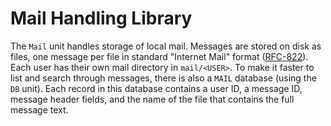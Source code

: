 # Mail Handling Library

The `Mail` unit handles storage of local mail. Messages are stored on disk as files, one message per file in standard "Internet Mail" format ([RFC-822](rfc/rfc822.txt)). Each user has their own mail directory in `mail/<USER>`. To make it faster to list and search through messages, there is also a `MAIL` database (using the `DB` unit). Each record in this database contains a user ID, a message ID, message header fields, and the name of the file that contains the full message text.
